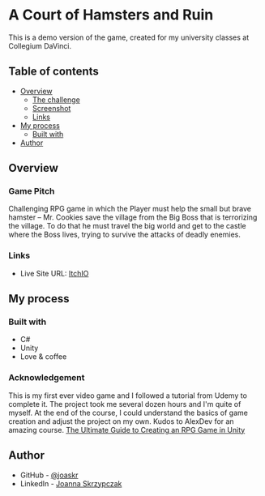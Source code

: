 # A Court of Hamsters and Ruin
This is a demo version of the game, created for my university classes at Collegium DaVinci.

## Table of contents

- [Overview](#overview)
  - [The challenge](#the-challenge)
  - [Screenshot](#screenshot)
  - [Links](#links)
- [My process](#my-process)
  - [Built with](#built-with)
- [Author](#author)

## Overview

### Game Pitch

Challenging RPG game in which the Player must help the small but brave hamster – Mr. Cookies save the 
village from the Big Boss that is terrorizing the village. To do that he must travel the big world and 
get to the castle where the Boss lives, trying to survive the attacks of deadly enemies.

### Links

- Live Site URL: [ItchIO](https://joaskr.itch.io/acohar)

## My process

### Built with

- C#
- Unity
- Love & coffee

### Acknowledgement

This is my first ever video game and I followed a tutorial from Udemy to complete it. The project took me several dozen hours and I'm quite of myself. At the end of the course, I could understand the basics of game creation and adjust the project on my own.
Kudos to AlexDev for an amazing course.
[The Ultimate Guide to Creating an RPG Game in Unity](https://www.udemy.com/course/2d-rpg-alexdev/)

## Author

- GitHub - [@joaskr](https://github.com/joaskr)
- LinkedIn - [Joanna Skrzypczak](https://www.frontendmentor.io/profile/joaskr)
